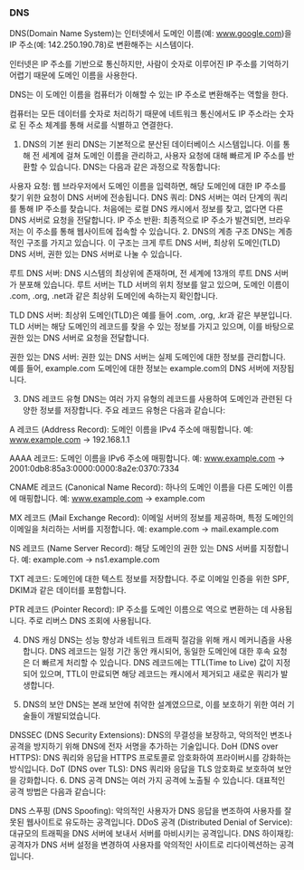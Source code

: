 ### DNS
DNS(Domain Name System)는 인터넷에서 도메인 이름(예: www.google.com)을 IP 주소(예: 142.250.190.78)로 변환해주는 시스템이다.

인터넷은 IP 주소를 기반으로 통신하지만, 사람이 숫자로 이루어진 IP 주소를 기억하기 어렵기 때문에 도메인 이름을 사용한다.

DNS는 이 도메인 이름을 컴퓨터가 이해할 수 있는 IP 주소로 변환해주는 역할을 한다.

컴퓨터는 모든 데이터를 숫자로 처리하기 때문에 네트워크 통신에서도 IP 주소라는 숫자로 된 주소 체계를 통해 서로를 식별하고 연결한다.


1. DNS의 기본 원리
DNS는 기본적으로 분산된 데이터베이스 시스템입니다. 이를 통해 전 세계에 걸쳐 도메인 이름을 관리하고, 사용자 요청에 대해 빠르게 IP 주소를 반환할 수 있습니다. DNS는 다음과 같은 과정으로 작동합니다:

사용자 요청: 웹 브라우저에서 도메인 이름을 입력하면, 해당 도메인에 대한 IP 주소를 찾기 위한 요청이 DNS 서버에 전송됩니다.
DNS 쿼리: DNS 서버는 여러 단계의 쿼리를 통해 IP 주소를 찾습니다. 처음에는 로컬 DNS 캐시에서 정보를 찾고, 없다면 다른 DNS 서버로 요청을 전달합니다.
IP 주소 반환: 최종적으로 IP 주소가 발견되면, 브라우저는 이 주소를 통해 웹사이트에 접속할 수 있습니다.
2. DNS의 계층 구조
DNS는 계층적인 구조를 가지고 있습니다. 이 구조는 크게 루트 DNS 서버, 최상위 도메인(TLD) DNS 서버, 권한 있는 DNS 서버로 나눌 수 있습니다.

루트 DNS 서버: DNS 시스템의 최상위에 존재하며, 전 세계에 13개의 루트 DNS 서버가 분포해 있습니다. 루트 서버는 TLD 서버의 위치 정보를 알고 있으며, 도메인 이름이 .com, .org, .net과 같은 최상위 도메인에 속하는지 확인합니다.

TLD DNS 서버: 최상위 도메인(TLD)은 예를 들어 .com, .org, .kr과 같은 부분입니다. TLD 서버는 해당 도메인의 레코드를 찾을 수 있는 정보를 가지고 있으며, 이를 바탕으로 권한 있는 DNS 서버로 요청을 전달합니다.

권한 있는 DNS 서버: 권한 있는 DNS 서버는 실제 도메인에 대한 정보를 관리합니다. 예를 들어, example.com 도메인에 대한 정보는 example.com의 DNS 서버에 저장됩니다.

3. DNS 레코드 유형
DNS는 여러 가지 유형의 레코드를 사용하여 도메인과 관련된 다양한 정보를 저장합니다. 주요 레코드 유형은 다음과 같습니다:

A 레코드 (Address Record): 도메인 이름을 IPv4 주소에 매핑합니다. 예: www.example.com -> 192.168.1.1

AAAA 레코드: 도메인 이름을 IPv6 주소에 매핑합니다. 예: www.example.com -> 2001:0db8:85a3:0000:0000:8a2e:0370:7334

CNAME 레코드 (Canonical Name Record): 하나의 도메인 이름을 다른 도메인 이름에 매핑합니다. 예: www.example.com -> example.com

MX 레코드 (Mail Exchange Record): 이메일 서버의 정보를 제공하며, 특정 도메인의 이메일을 처리하는 서버를 지정합니다. 예: example.com -> mail.example.com

NS 레코드 (Name Server Record): 해당 도메인의 권한 있는 DNS 서버를 지정합니다. 예: example.com -> ns1.example.com

TXT 레코드: 도메인에 대한 텍스트 정보를 저장합니다. 주로 이메일 인증을 위한 SPF, DKIM과 같은 데이터를 포함합니다.

PTR 레코드 (Pointer Record): IP 주소를 도메인 이름으로 역으로 변환하는 데 사용됩니다. 주로 리버스 DNS 조회에 사용됩니다.

4. DNS 캐싱
DNS는 성능 향상과 네트워크 트래픽 절감을 위해 캐시 메커니즘을 사용합니다. DNS 레코드는 일정 기간 동안 캐시되어, 동일한 도메인에 대한 후속 요청은 더 빠르게 처리할 수 있습니다. DNS 레코드에는 TTL(Time to Live) 값이 지정되어 있으며, TTL이 만료되면 해당 레코드는 캐시에서 제거되고 새로운 쿼리가 발생합니다.

5. DNS의 보안
DNS는 본래 보안에 취약한 설계였으므로, 이를 보호하기 위한 여러 기술들이 개발되었습니다.

DNSSEC (DNS Security Extensions): DNS의 무결성을 보장하고, 악의적인 변조나 공격을 방지하기 위해 DNS에 전자 서명을 추가하는 기술입니다.
DoH (DNS over HTTPS): DNS 쿼리와 응답을 HTTPS 프로토콜로 암호화하여 프라이버시를 강화하는 방식입니다.
DoT (DNS over TLS): DNS 쿼리와 응답을 TLS 암호화로 보호하여 보안을 강화합니다.
6. DNS 공격
DNS는 여러 가지 공격에 노출될 수 있습니다. 대표적인 공격 방법은 다음과 같습니다:

DNS 스푸핑 (DNS Spoofing): 악의적인 사용자가 DNS 응답을 변조하여 사용자를 잘못된 웹사이트로 유도하는 공격입니다.
DDoS 공격 (Distributed Denial of Service): 대규모의 트래픽을 DNS 서버에 보내서 서버를 마비시키는 공격입니다.
DNS 하이재킹: 공격자가 DNS 서버 설정을 변경하여 사용자를 악의적인 사이트로 리다이렉션하는 공격입니다.